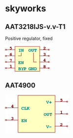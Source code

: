 # skyworks

## AAT3218IJS-v.v-T1
Positive regulator, fixed

![AAT3218IJS-v.v-T1__1__1](/images/skyworks__AAT3218IJS-v.v-T1__1__1.png?raw=true) 

## AAT4900
![AAT4900__1__1](/images/skyworks__AAT4900__1__1.png?raw=true) 

